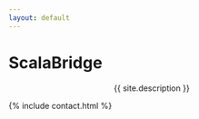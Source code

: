 ```yaml
---
layout: default
---
```


<h1 class="scalabridge-title">ScalaBridge</h1>

<p style="text-align: center">{{ site.description }}</p>

{% include contact.html %}

